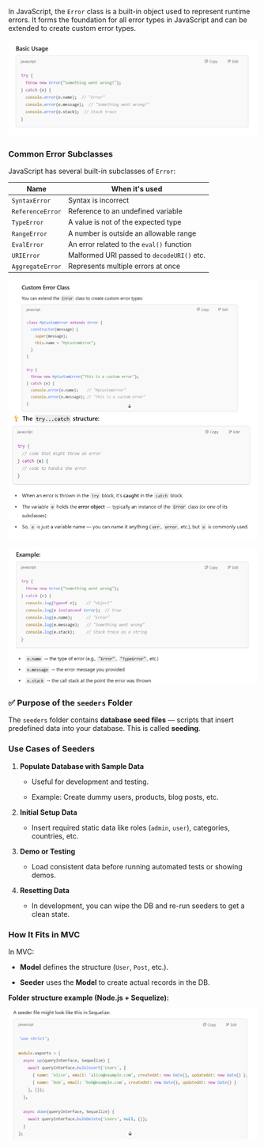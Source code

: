 
In JavaScript, the `Error` class is a built-in object used to represent runtime errors. It forms the foundation for all error types in JavaScript and can be extended to create custom error types.

![Pasted image 20250528104810.png](../../Images/Pasted%20image%2020250528104810.png)

### Common Error Subclasses

JavaScript has several built-in subclasses of `Error`:

| Name             | When it's used                             |
| ---------------- | ------------------------------------------ |
| `SyntaxError`    | Syntax is incorrect                        |
| `ReferenceError` | Reference to an undefined variable         |
| `TypeError`      | A value is not of the expected type        |
| `RangeError`     | A number is outside an allowable range     |
| `EvalError`      | An error related to the `eval()` function  |
| `URIError`       | Malformed URI passed to `decodeURI()` etc. |
| `AggregateError` | Represents multiple errors at once         |
![Pasted image 20250528105208.png](../../Images/Pasted%20image%2020250528105208.png)
![Pasted image 20250528105440.png](../../Images/Pasted%20image%2020250528105440.png)

![Pasted image 20250528105459.png](../../Images/Pasted%20image%2020250528105459.png)










### ✅ **Purpose of the `seeders` Folder**

The `seeders` folder contains **database seed files** — scripts that insert predefined data into your database. This is called **seeding**.

### **Use Cases of Seeders**

1. **Populate Database with Sample Data**
    
    - Useful for development and testing.
        
    - Example: Create dummy users, products, blog posts, etc.
        
2. **Initial Setup Data**
    
    - Insert required static data like roles (`admin`, `user`), categories, countries, etc.
        
3. **Demo or Testing**
    
    - Load consistent data before running automated tests or showing demos.
        
4. **Resetting Data**
    
    - In development, you can wipe the DB and re-run seeders to get a clean state.

### **How It Fits in MVC**

In MVC:

- **Model** defines the structure (`User`, `Post`, etc.).
    
- **Seeder** uses the **Model** to create actual records in the DB.
    

**Folder structure example (Node.js + Sequelize):**

![Pasted image 20250528133312.png](../../Images/Pasted%20image%2020250528133312.png)
